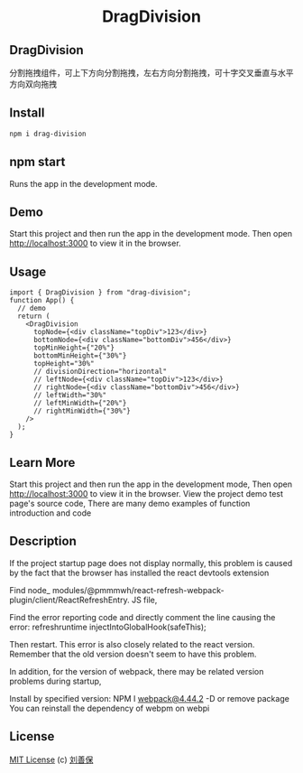<div align="center">
<h1>DragDivision</h1>
</div>

## DragDivision
分割拖拽组件，可上下方向分割拖拽，左右方向分割拖拽，可十字交叉垂直与水平方向双向拖拽

## Install
```sh
npm i drag-division
```

## npm start
Runs the app in the development mode.

## Demo
Start this project and then run the app in the development mode.
Then open [http://localhost:3000](http://localhost:3000) to view it in the browser.

## Usage
```tsx
import { DragDivision } from "drag-division";
function App() {
  // demo
  return (
    <DragDivision
      topNode={<div className="topDiv">123</div>}
      bottomNode={<div className="bottomDiv">456</div>}
      topMinHeight={"20%"}
      bottomMinHeight={"30%"}
      topHeight="30%"
      // divisionDirection="horizontal"
      // leftNode={<div className="topDiv">123</div>}
      // rightNode={<div className="bottomDiv">456</div>}
      // leftWidth="30%"
      // leftMinWidth={"20%"}
      // rightMinWidth={"30%"}
    />
  );
}
```
## Learn More
Start this project and then run the app in the development mode,
Then open [http://localhost:3000](http://localhost:3000) to view it in the browser.
View the project demo test page's source code, There are many demo examples of function introduction and code

## Description
If the project startup page does not display normally, this problem is caused by the fact that the browser has installed the react devtools extension

Find node_ modules/@pmmmwh/react-refresh-webpack-plugin/client/ReactRefreshEntry. JS file,

Find the error reporting code and directly comment the line causing the error: refreshruntime injectIntoGlobalHook(safeThis);

Then restart. This error is also closely related to the react version. Remember that the old version doesn't seem to have this problem.

In addition, for the version of webpack, there may be related version problems during startup,

Install by specified version: NPM I webpack@4.44.2 -D or remove package You can reinstall the dependency of webpm on webpi

## License

[MIT License](https://gitlab.com/1262300490/awesome-scroll/-/blob/master/LICENSE) (c) [刘善保](https://gitlab.com/1262300490)
